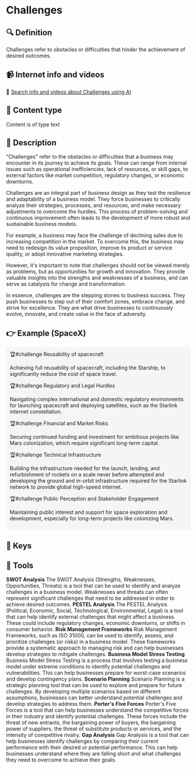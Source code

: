 
# Challenges


## 🔍 Definition
Challenges refer to obstacles or difficulties that hinder the achievement of desired outcomes.


## 📹 Internet info and videos
🤖 [Search info and videos about Challenges using AI](https://www.perplexity.ai/search?q=videos+about+Challenges:+
)

## 📰 Content type 
Content is of type text

## 📖 Description
"Challenges" refer to the obstacles or difficulties that a business may encounter in its journey to achieve its goals. These can range from internal issues such as operational inefficiencies, lack of resources, or skill gaps, to external factors like market competition, regulatory changes, or economic downturns. 

Challenges are an integral part of business design as they test the resilience and adaptability of a business model. They force businesses to critically analyze their strategies, processes, and resources, and make necessary adjustments to overcome the hurdles. This process of problem-solving and continuous improvement often leads to the development of more robust and sustainable business models.

For example, a business may face the challenge of declining sales due to increasing competition in the market. To overcome this, the business may need to redesign its value proposition, improve its product or service quality, or adopt innovative marketing strategies. 

However, it's important to note that challenges should not be viewed merely as problems, but as opportunities for growth and innovation. They provide valuable insights into the strengths and weaknesses of a business, and can serve as catalysts for change and transformation. 

In essence, challenges are the stepping stones to business success. They push businesses to step out of their comfort zones, embrace change, and strive for excellence. They are what drive businesses to continuously evolve, innovate, and create value in the face of adversity.

## 👉 Example (SpaceX)

<div style="background-color: #f5f5f5; padding: 10px;">🏆#challenge Reusability of spacecraft

Achieving full reusability of spacecraft, including the Starship, to significantly reduce the cost of space travel.

🏆#challenge Regulatory and Legal Hurdles

Navigating complex international and domestic regulatory environments for launching spacecraft and deploying satellites, such as the Starlink internet constellation.

🏆#challenge Financial and Market Risks

Securing continued funding and investment for ambitious projects like Mars colonization, which require significant long-term capital.

🏆#challenge Technical Infrastructure

Building the infrastructure needed for the launch, landing, and refurbishment of rockets on a scale never before attempted and developing the ground and in-orbit infrastructure required for the Starlink network to provide global high-speed internet.

🏆#challenge Public Perception and Stakeholder Engagement

Maintaining public interest and support for space exploration and development, especially for long-term projects like colonizing Mars.
</div>

## 🔑 Keys



## 🧰 Tools
**SWOT Analysis**
The SWOT Analysis (Strengths, Weaknesses, Opportunities, Threats) is a tool that can be used to identify and analyze challenges in a business model. Weaknesses and threats can often represent significant challenges that need to be addressed in order to achieve desired outcomes.
**PESTEL Analysis**
The PESTEL Analysis (Political, Economic, Social, Technological, Environmental, Legal) is a tool that can help identify external challenges that might affect a business. These could include regulatory changes, economic downturns, or shifts in consumer behavior.
**Risk Management Frameworks**
Risk Management Frameworks, such as ISO 31000, can be used to identify, assess, and prioritize challenges (or risks) in a business model. These frameworks provide a systematic approach to managing risk and can help businesses develop strategies to mitigate challenges.
**Business Model Stress Testing**
Business Model Stress Testing is a process that involves testing a business model under extreme conditions to identify potential challenges and vulnerabilities. This can help businesses prepare for worst-case scenarios and develop contingency plans.
**Scenario Planning**
Scenario Planning is a strategic planning tool that can be used to explore and prepare for future challenges. By developing multiple scenarios based on different assumptions, businesses can better understand potential challenges and develop strategies to address them.
**Porter's Five Forces**
Porter's Five Forces is a tool that can help businesses understand the competitive forces in their industry and identify potential challenges. These forces include the threat of new entrants, the bargaining power of buyers, the bargaining power of suppliers, the threat of substitute products or services, and the intensity of competitive rivalry.
**Gap Analysis**
Gap Analysis is a tool that can help businesses identify challenges by comparing their current performance with their desired or potential performance. This can help businesses understand where they are falling short and what challenges they need to overcome to achieve their goals.
